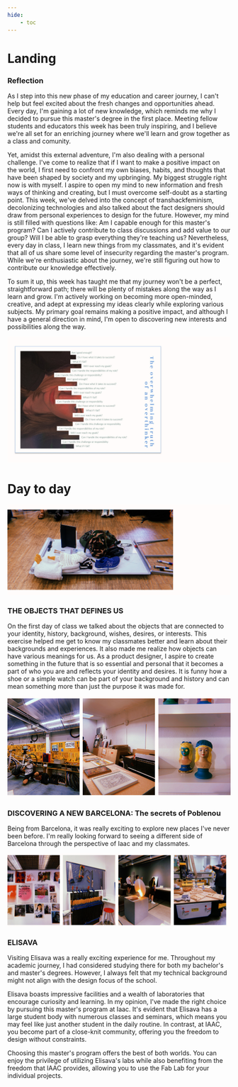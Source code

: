 ```yaml
---
hide:
    - toc
---
```


# Landing
### Reflection
As I step into this new phase of my education and career journey, I can't help but feel excited about the fresh changes and opportunities ahead. Every day, I'm gaining a lot of new knowledge, which reminds me why I decided to pursue this master's degree in the first place. Meeting fellow students and educators this week has been truly inspiring, and I believe we're all set for an enriching journey where we'll learn and grow together as a class and comunity.

Yet, amidst this external adventure, I'm also dealing with a personal challenge. I've come to realize that if I want to make a positive impact on the world, I first need to confront my own biases, habits, and thoughts that have been shaped by society and my upbringing. My biggest struggle right now is with myself. I aspire to open my mind to new information and fresh ways of thinking and creating, but I must overcome self-doubt as a starting point. This week, we've delved into the concept of transhackfeminism, decolonizing technologies and also talked about the fact designers should draw from personal experiences to design for the future. However, my mind is still filled with questions like: Am I capable enough for this master's program? Can I actively contribute to class discussions and add value to our group? Will I be able to grasp everything they're teaching us? 
Nevertheless, every day in class, I learn new things from my classmates, and it's evident that all of us share some level of insecurity regarding the master's program. While we're enthusiastic about the journey, we're still figuring out how to contribute our knowledge effectively.

To sum it up, this week has taught me that my journey won't be a perfect, straightforward path; there will be plenty of mistakes along the way as I learn and grow. I'm actively working on becoming more open-minded, creative, and adept at expressing my ideas clearly while exploring various subjects. My primary goal remains making a positive impact, and although I have a general direction in mind, I'm open to discovering new interests and possibilities along the way.

![](../images/ME.jpg)

# Day to day

![](../images/Group1.jpg)
### THE OBJECTS THAT DEFINES US
On the first day of class we talked about the objects that are connected to your identity, history, background, wishes, desires, or interests. This exercise helped me get to know my classmates better and learn about their backgrounds and experiences. It also made me realize how objects can have various meanings for us. As a product designer, I aspire to create something in the future that is so essential and personal that it becomes a part of who you are and reflects your identity and desires. It is funny how a shoe or a simple watch can be part of your background and history and can mean something more than just the purpose it was made for.

![](../images/Poblenou.jpg)
### DISCOVERING A NEW BARCELONA: The secrets of Poblenou
Being from Barcelona, it was really exciting to explore new places I've never been before. I'm really looking forward to seeing a different side of Barcelona through the perspective of Iaac and my classmates.


![](../images/Elisava.jpg)
### ELISAVA
Visiting Elisava was a really exciting experience for me. Throughout my academic journey, I had considered studying there for both my bachelor's and master's degrees. However, I always felt that my technical background might not align with the design focus of the school.

Elisava boasts impressive facilities and a wealth of laboratories that encourage curiosity and learning. In my opinion, I've made the right choice by pursuing this master's program at Iaac. It's evident that Elisava has a large student body with numerous classes and seminars, which means you may feel like just another student in the daily routine. In contrast, at IAAC, you become part of a close-knit community, offering you the freedom to design without constraints.

Choosing this master's program offers the best of both worlds. You can enjoy the privilege of utilizing Elisava's labs while also benefiting from the freedom that IAAC provides, allowing you to use the Fab Lab for your individual projects.

